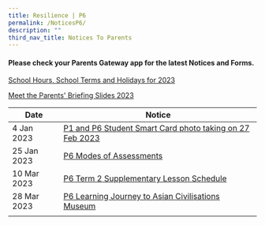 ```yaml
---
title: Resilience | P6
permalink: /NoticesP6/
description: ""
third_nav_title: Notices To Parents
---
```

#### Please check your **Parents Gateway** app for the latest Notices and Forms.

[School Hours, School Terms and Holidays for 2023](/files/Letter%20to%20parents/007%20School%20Hours,%20School%20Terms%20and%20Holidays%20for%202023.pdf)

[Meet the Parents' Briefing Slides 2023](/for-parents/Other-Information/2023parentsbriefingslides/)

| Date | Notice |
| --- | ----- |
| 4 Jan 2023    |  [P1 and P6 Student Smart Card photo taking on 27 Feb 2023](/files/Letter%20to%20parents/009%20P1%20and%20P6%20Student%20Smart%20Card%20photo%20taking%20on%2027%20Feb%202023.pdf)    |
| 25 Jan 2023 | [P6 Modes of Assessments](/files/Letter%20to%20parents/Term%201/024%20P6%20Modes%20of%20Assessments.pdf) |
| 10 Mar 2023 | [P6 Term 2 Supplementary Lesson Schedule](/files/Letter%20to%20parents/Term%202/042%20P6%20Supplementary%20Lesson%20Schedule%20for%20Term%202.pdf) |
| 28 Mar 2023 | [P6 Learning Journey to Asian Civilisations Museum](/files/Letter%20to%20parents/Term%202/045%20P6%20Asian%20Civilisations%20Museum%20Cohort%20Learning%20Journey.pdf) |
|  |  |